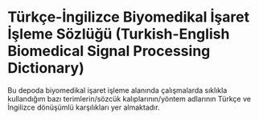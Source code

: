 # Türkçe-İngilizce Biyomedikal İşaret İşleme Sözlüğü (Turkish-English Biomedical Signal Processing Dictionary)

Bu depoda biyomedikal işaret işleme alanında çalışmalarda sıklıkla kullandığım bazı terimlerin/sözcük kalıplarının/yöntem adlarının Türkçe ve İngilizce dönüşümlü karşılıkları yer almaktadır.
